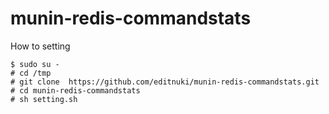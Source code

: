 munin-redis-commandstats
========================

How to setting


    $ sudo su -
    # cd /tmp
    # git clone  https://github.com/editnuki/munin-redis-commandstats.git
    # cd munin-redis-commandstats 
    # sh setting.sh
